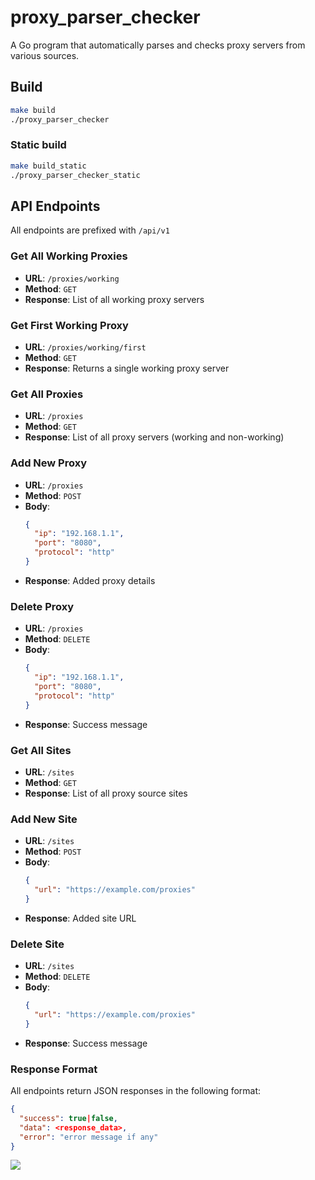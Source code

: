 # proxy_parser_checker

A Go program that automatically parses and checks proxy servers from various sources.

## Build

```bash
make build
./proxy_parser_checker
```

### Static build 

```bash
make build_static
./proxy_parser_checker_static
```

## API Endpoints

All endpoints are prefixed with `/api/v1`

### Get All Working Proxies
- **URL**: `/proxies/working`
- **Method**: `GET`
- **Response**: List of all working proxy servers

### Get First Working Proxy
- **URL**: `/proxies/working/first`
- **Method**: `GET`
- **Response**: Returns a single working proxy server

### Get All Proxies
- **URL**: `/proxies`
- **Method**: `GET`
- **Response**: List of all proxy servers (working and non-working)

### Add New Proxy
- **URL**: `/proxies`
- **Method**: `POST`
- **Body**:
  ```json
  {
    "ip": "192.168.1.1",
    "port": "8080",
    "protocol": "http"
  }
  ```
- **Response**: Added proxy details

### Delete Proxy
- **URL**: `/proxies`
- **Method**: `DELETE`
- **Body**:
  ```json
  {
    "ip": "192.168.1.1",
    "port": "8080",
    "protocol": "http"
  }
  ```
- **Response**: Success message

### Get All Sites
- **URL**: `/sites`
- **Method**: `GET`
- **Response**: List of all proxy source sites

### Add New Site
- **URL**: `/sites`
- **Method**: `POST`
- **Body**:
  ```json
  {
    "url": "https://example.com/proxies"
  }
  ```
- **Response**: Added site URL

### Delete Site
- **URL**: `/sites`
- **Method**: `DELETE`
- **Body**:
  ```json
  {
    "url": "https://example.com/proxies"
  }
  ```
- **Response**: Success message

### Response Format
All endpoints return JSON responses in the following format:
```json
{
  "success": true|false,
  "data": <response_data>,
  "error": "error message if any"
}
```

![](https://asdertasd.site/counter/proxy_parser_checker?a=1)